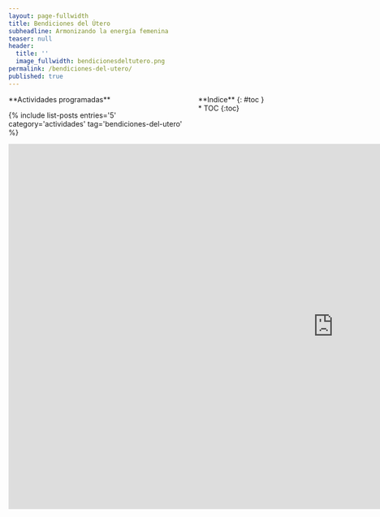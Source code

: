 ```yaml
---
layout: page-fullwidth
title: Bendiciones del Útero
subheadline: Armonizando la energía femenina
teaser: null
header:
  title: ''
  image_fullwidth: bendicionesdeltutero.png
permalink: /bendiciones-del-utero/
published: true
---
```

<div class="row">
<div class="medium-4 medium-push-8 columns" markdown="1">
<div class="panel radius" markdown="1">
**Actividades programadas**

{% include list-posts entries='5' category='actividades' tag='bendiciones-del-utero' %}

</div>
<div class="panel radius" markdown="1">
**Indice**
{: #toc }
*  TOC
{:toc}
</div>
</div><!-- /.medium-4.columns -->

<div class="medium-8 medium-pull-4 columns" markdown="1">

<div class="flex-video">
   <iframe width="1280" height="720" src="https://www.youtube.com/embed/ZEdEHrrsmK4" frameborder="0" allowfullscreen></iframe>
</div>

Imaginen que tienen cuatro vestidos hermosos con diferentes estilo cada uno. Y que decide usarlos a todos y me pongo uno distinto por semana. 

Uno de ellos me hace sentirme mas joven, fresca, relajada, muy segura de mi misma y con energía a la vez. Otro me hacer ver mas inteligente, infunde respeto y presencia. Lo uso cuando tengo que tomar decisiones importantes. El otro lo use de entrecasa, me recuerda mi infancia, mi hogar y me ayuda a quedarme quieta. Y el mas glamoroso de todos, es mágico. Cada vez que lo uso, siento un inmenso amor y la fe de todo va a salir bien.

Imaginen ahora que cada vestido es en realidad un arquetipo de la energía femenina , que me viste de la Doncella, La Anciana, la Hechicera/Bruja y la Madre.
 
El maravillo trabajo que nos trae Miranda Gray con la meditación  “Bendición del Útero” nos permite integrar la energía de los cuatro arquetipos, amorosamente y armoniosamente.

Tu edad, tu situación o tu experiencia son detalles. Todos las mujeres nos beneficiamos de integrar los arquetipos femeninos y somos mas plenas y asertivas cuando lo hacemos.

Te invito a participar de la próxima Bendición del Útero conmigo para crecer, integrar y sanar juntas. Como amigas, como hermanas, como mujeres en circulo.

**Claudia Zelaya**

Moon Mother by Miranda Gray

0351-152468058

[claudiazela@gmail.com](mailto:claudiazela@gmail.com)

## Sesiones Individuales

> *“Esta Sintonización de Bendición del Útero es un sencillo regalo, un regalo para cualquier mujer de cualquier edad y experiencia que desee recibirlo, un regalo de energía que traerá sanación a nuestra feminidad, a nuestro útero y a sus ciclos, a nuestra creatividad y fertilidad, a nuestra sexualidad y espiritualidad.*
>
> *La sintonización restaurará nuestra pureza y belleza naturales, nuestra abundancia y amor, creatividad y magia, nuestra sabiduría y fuerza. Nos liberará del pasado, de las expectativas limitadoras, de la culpabilidad y el dolor, soltando el gozo profundo del alma, la expresión del poder y la belleza de la mujer. Es una hermosa bendición y restauración de la luz para almas de las mujeres en un mundo duro y masculino.”* **Miranda Gray**


En mi aprendizaje, recibir una Bendición del Útero es una experiencia simple y armoniosa, a su vez profundamente transformadora y sanadora. Con el paso de los días y los meses, se puede percibir y sentir como el alma femenina se va recomponiendo y una vuelve a ser un todo. Y la imagen que me devuelve el espejo es una imagen de silenciosa aceptación de mi misma y de verdadero amor y respeto hacia mi.

Abrimos una puerta y están todas invitadas a pasar. Podemos recorrer este camino que llamamos vida con armonía, amor y sabiduría. 
Crecer juntas, compartir y ayudarnos en el proceso evolutivo y sanador.

**Claudia Zelaya** 
Moon Mother by Miranda Gray 
0351-152468058 
[claudiazela@gmail.com](mailto:claudiazela@gmail.com)

</div>
</div>
